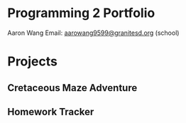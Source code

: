 # Programming 2 Portfolio
Aaron Wang
Email: aarowang9599@granitesd.org (school)

# Projects

## Cretaceous Maze Adventure

## Homework Tracker

